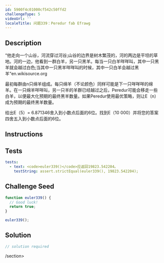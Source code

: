 ```yaml
---
id: 5900f4c01000cf542c50ffd2
challengeType: 5
videoUrl: ''
localeTitle: 问题339：Peredur fab Efrawg
---
```


## Description
<section id="description"> “他走向一个山谷，河流穿过河谷;山谷的边界是树木繁茂的，河的两边是平坦的草地。河的一边，他看到一群白羊，另一只黑羊。每当一只白羊咩咩叫，其中一只黑羊就会越过白色;当其中一只黑羊咩咩叫的时候，其中一只白羊会越过黑羊“en.wikisource.org <p>最初每群由n只绵羊组成。每只绵羊（不论颜色）同样可能是下一只咩咩咩的绵羊。在一只绵羊咩咩叫，另一只羊的羊群已经越过之后，Peredur可能会移走一些白羊，以便最大化预期的最终黑羊数量。如果Peredur使用最优策略，则让E（n）成为预期的最终黑羊数量。 </p><p>给出E（5）= 6.871346舍入到小数点后面的6位。找到E（10 000）并将您的答案四舍五入到小数点后面的6位。 </p></section>

## Instructions
<section id="instructions">
</section>

## Tests
<section id='tests'>

```yml
tests:
  - text: <code>euler339()</code>应返回19823.542204。
    testString: assert.strictEqual(euler339(), 19823.542204);

```

</section>

## Challenge Seed
<section id='challengeSeed'>

<div id='js-seed'>

```js
function euler339() {
  // Good luck!
  return true;
}

euler339();

```

</div>



</section>

## Solution
<section id='solution'>

```js
// solution required
```

/section>
